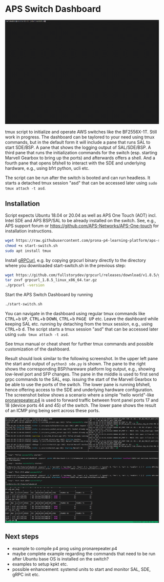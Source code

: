 # APS Switch Dashboard

![APS Switch Dashboard GIF screen capture](aps-switch-dashboard-small.gif)

tmux script to initialize and operate AWS switches like the BF2556X-1T. Still work in progress. The dashboard can be taylored to your need using tmux commands, but in the default form it will include a pane that runs SAL to start SDE/BSP. A pane that shows the logging output of SAL/SDE/BSP. A third pane that runs the initialization commands for the switch (esp. starting Marvell Gearbox to bring up the ports) and afterwards offers a shell. And a fourth pane that opens bfshell to interact with the SDE and underlying hardware, e.g., using bfrt python, ucli etc.

The script can be run after the switch is booted and can run headless. It starts a detached tmux session "asd" that can be accessed later using `sudo tmux attach -t asd`.

## Installation

Script expects Ubuntu 18.04 or 20.04 as well as APS One Touch (AOT) incl. Intel SDE and APS BSP/SAL to be already installed on the switch. See, e.g., APS support forum or https://github.com/APS-Networks/APS-One-touch for installation instructions.

```sh
wget https://raw.githubusercontent.com/prona-p4-learning-platform/aps-switch-dashboard/master/start-switch.sh
chmod +x start-switch.sh
sudo apt install tmux
```

Install [gRPCurl](https://github.com/fullstorydev/grpcurl), e.g. by copying grpcurl binary directly to the directory where you downloaded start-switch.sh in the previous step:

```sh
wget https://github.com/fullstorydev/grpcurl/releases/download/v1.8.5/grpcurl_1.8.5_linux_x86_64.tar.gz
tar zxvf grpcurl_1.8.5_linux_x86_64.tar.gz
./grpcurl -version
```

Start the APS Switch Dashboard by running

```sh
./start-switch.sh
```

You can navigate in the dashboard using regular tmux commands like <kbd>CTRL</kbd>+<kbd>b</kbd> <kbd>UP</kbd>, <kbd>CTRL</kbd>+<kbd>b</kbd> <kbd>DOWN</kbd>, <kbd>CTRL</kbd>+<kbd>b</kbd> <kbd>PAGE UP</kbd> etc. Leave the dashboard while keeping SAL etc. running by detaching from the tmux session, e.g., using <kbd>CTRL</kbd>+<kbd>b</kbd> <kbd>d</kbd>. The script starts a tmux session "asd" that can be accessed later using `sudo tmux attach -t asd`.

See tmux manual or cheat sheet for further tmux commands and possible customization of the dashboard. 

Result should look similar to the following screenshot. In the upper left pane the start and output of `python3 sde.py` is shown. The pane to the right shows the corresponding BSP/hareware platform log output, e.g., showing low-level port and SFP changes. The pane in the middle is used to first send grpc commands to the SAL, esp. issuing the start of the Marvell Gearbox to be able to use the ports of the switch. The lower pane is running bfshell, hence offering access to the SDE and underlying hardware configuration. The screenshot below shows a scenario where a simple "hello world"-like [pronarepeater.p4](https://github.com/prona-p4-learning-platform/p4-boilerplate/tree/main/Example1-Repeater) is used to forward traffic between front panel ports 17 and 18 (device ports 44 and 45) of the switch. The lower pane shows the result of an ICMP ping being sent across these ports.

![APS Switch Dashboard screenshot](asd-screenshot.png)

## Next steps

* example to compile p4 prog using pronarepeater.p4
* maybe complete example regarding the commands that need to be run after Ubuntu base OS is installed on the switch?
* examples to setup kpkt etc.
* possible enhancement: systemd units to start and monitor SAL, SDE, gRPC init etc.
